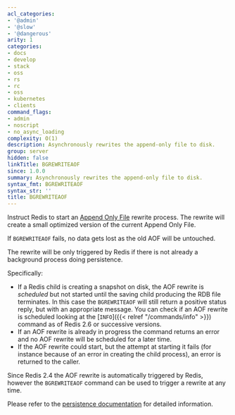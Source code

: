 ```yaml
---
acl_categories:
- '@admin'
- '@slow'
- '@dangerous'
arity: 1
categories:
- docs
- develop
- stack
- oss
- rs
- rc
- oss
- kubernetes
- clients
command_flags:
- admin
- noscript
- no_async_loading
complexity: O(1)
description: Asynchronously rewrites the append-only file to disk.
group: server
hidden: false
linkTitle: BGREWRITEAOF
since: 1.0.0
summary: Asynchronously rewrites the append-only file to disk.
syntax_fmt: BGREWRITEAOF
syntax_str: ''
title: BGREWRITEAOF
---
```

Instruct Redis to start an [Append Only File][tpaof] rewrite process.
The rewrite will create a small optimized version of the current Append Only
File.

[tpaof]: /operate/oss_and_stack/management/persistence#append-only-file

If `BGREWRITEAOF` fails, no data gets lost as the old AOF will be untouched.

The rewrite will be only triggered by Redis if there is not already a background
process doing persistence.

Specifically:

* If a Redis child is creating a snapshot on disk, the AOF rewrite is _scheduled_ but not started until the saving child producing the RDB file terminates. In this case the `BGREWRITEAOF` will still return a positive status reply, but with an appropriate message.  You can check if an AOF rewrite is scheduled looking at the [`INFO`]({{< relref "/commands/info" >}}) command as of Redis 2.6 or successive versions.
* If an AOF rewrite is already in progress the command returns an error and no
  AOF rewrite will be scheduled for a later time.
* If the AOF rewrite could start, but the attempt at starting it fails (for instance because of an error in creating the child process), an error is returned to the caller.

Since Redis 2.4 the AOF rewrite is automatically triggered by Redis, however the
`BGREWRITEAOF` command can be used to trigger a rewrite at any time.

Please refer to the [persistence documentation][tp] for detailed information.

[tp]: /operate/oss_and_stack/management/persistence

